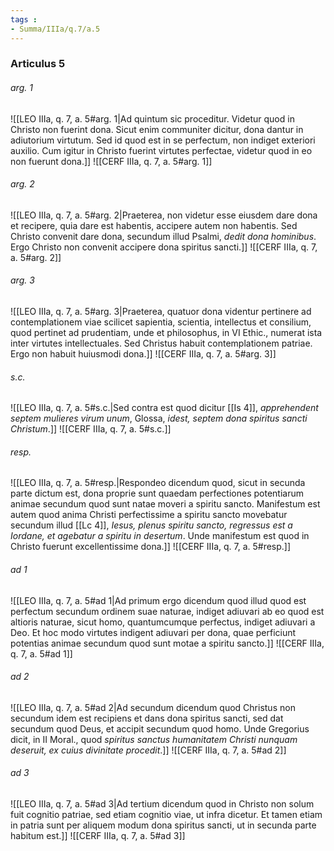 ```yaml
---
tags : 
- Summa/IIIa/q.7/a.5
---
```


### Articulus 5

###### arg. 1
![[LEO IIIa, q. 7, a. 5#arg. 1|Ad quintum sic proceditur. Videtur quod in Christo non fuerint dona. Sicut enim communiter dicitur, dona dantur in adiutorium virtutum. Sed id quod est in se perfectum, non indiget exteriori auxilio. Cum igitur in Christo fuerint virtutes perfectae, videtur quod in eo non fuerunt dona.]]
![[CERF IIIa, q. 7, a. 5#arg. 1]]

###### arg. 2
![[LEO IIIa, q. 7, a. 5#arg. 2|Praeterea, non videtur esse eiusdem dare dona et recipere, quia dare est habentis, accipere autem non habentis. Sed Christo convenit dare dona, secundum illud Psalmi, *dedit dona hominibus*. Ergo Christo non convenit accipere dona spiritus sancti.]]
![[CERF IIIa, q. 7, a. 5#arg. 2]]

###### arg. 3
![[LEO IIIa, q. 7, a. 5#arg. 3|Praeterea, quatuor dona videntur pertinere ad contemplationem viae scilicet sapientia, scientia, intellectus et consilium, quod pertinet ad prudentiam, unde et philosophus, in VI Ethic., numerat ista inter virtutes intellectuales. Sed Christus habuit contemplationem patriae. Ergo non habuit huiusmodi dona.]]
![[CERF IIIa, q. 7, a. 5#arg. 3]]

###### s.c.
![[LEO IIIa, q. 7, a. 5#s.c.|Sed contra est quod dicitur [[Is 4]], *apprehendent septem mulieres virum unum*, Glossa, *idest, septem dona spiritus sancti Christum*.]]
![[CERF IIIa, q. 7, a. 5#s.c.]]

###### resp.
![[LEO IIIa, q. 7, a. 5#resp.|Respondeo dicendum quod, sicut in secunda parte dictum est, dona proprie sunt quaedam perfectiones potentiarum animae secundum quod sunt natae moveri a spiritu sancto. Manifestum est autem quod anima Christi perfectissime a spiritu sancto movebatur secundum illud [[Lc 4]], *Iesus, plenus spiritu sancto, regressus est a Iordane, et agebatur a spiritu in desertum*. Unde manifestum est quod in Christo fuerunt excellentissime dona.]]
![[CERF IIIa, q. 7, a. 5#resp.]]

###### ad 1
![[LEO IIIa, q. 7, a. 5#ad 1|Ad primum ergo dicendum quod illud quod est perfectum secundum ordinem suae naturae, indiget adiuvari ab eo quod est altioris naturae, sicut homo, quantumcumque perfectus, indiget adiuvari a Deo. Et hoc modo virtutes indigent adiuvari per dona, quae perficiunt potentias animae secundum quod sunt motae a spiritu sancto.]]
![[CERF IIIa, q. 7, a. 5#ad 1]]

###### ad 2
![[LEO IIIa, q. 7, a. 5#ad 2|Ad secundum dicendum quod Christus non secundum idem est recipiens et dans dona spiritus sancti, sed dat secundum quod Deus, et accipit secundum quod homo. Unde Gregorius dicit, in II Moral., quod *spiritus sanctus humanitatem Christi nunquam deseruit, ex cuius divinitate procedit*.]]
![[CERF IIIa, q. 7, a. 5#ad 2]]

###### ad 3
![[LEO IIIa, q. 7, a. 5#ad 3|Ad tertium dicendum quod in Christo non solum fuit cognitio patriae, sed etiam cognitio viae, ut infra dicetur. Et tamen etiam in patria sunt per aliquem modum dona spiritus sancti, ut in secunda parte habitum est.]]
![[CERF IIIa, q. 7, a. 5#ad 3]]

